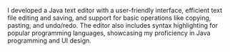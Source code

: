 I developed a Java text editor with a user-friendly interface, efficient
text file editing and saving, and support for basic operations like
copying, pasting, and undo/redo. The editor also includes syntax
highlighting for popular programming languages, showcasing my
proficiency in Java programming and UI design.

